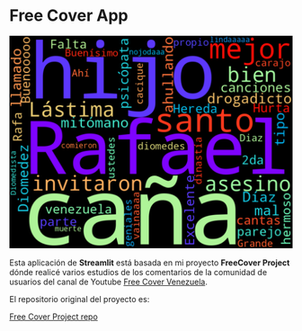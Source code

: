 # Free Cover App


![Wordcloud de todos los comentarios](image.png)


Esta aplicación de __Streamlit__ está basada en mi proyecto __FreeCover Project__ dónde realicé varios estudios de los comentarios de la comunidad de usuarios del canal de Youtube [Free Cover Venezuela](https://www.youtube.com/@FreeCoverVenezuela).

El repositorio original del proyecto es:

[Free Cover Project repo](https://github.com/aletelecom/FreeCover-Project/tree/master)